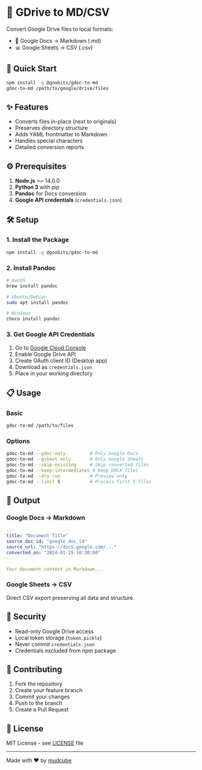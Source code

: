# 🔄 GDrive to MD/CSV

Convert Google Drive files to local formats:
- 📝 Google Docs → Markdown (.md)
- 📊 Google Sheets → CSV (.csv)

## 🚀 Quick Start

```bash
npm install -g @goobits/gdoc-to-md
gdoc-to-md /path/to/google/drive/files
```

## ✨ Features

- Converts files in-place (next to originals)
- Preserves directory structure
- Adds YAML frontmatter to Markdown
- Handles special characters
- Detailed conversion reports

## ⚙️ Prerequisites

1. **Node.js** >= 14.0.0
2. **Python 3** with pip
3. **Pandoc** for Docs conversion
4. **Google API credentials** (`credentials.json`)

## 🛠️ Setup

### 1. Install the Package

```bash
npm install -g @goobits/gdoc-to-md
```

### 2. Install Pandoc

```bash
# macOS
brew install pandoc

# Ubuntu/Debian
sudo apt install pandoc

# Windows
choco install pandoc
```

### 3. Get Google API Credentials

1. Go to [Google Cloud Console](https://console.cloud.google.com/)
2. Enable Google Drive API
3. Create OAuth client ID (Desktop app)
4. Download as `credentials.json`
5. Place in your working directory

## 📋 Usage

### Basic

```bash
gdoc-to-md /path/to/files
```

### Options

```bash
gdoc-to-md --gdoc-only         # Only Google Docs
gdoc-to-md --gsheet-only       # Only Google Sheets
gdoc-to-md --skip-existing     # Skip converted files
gdoc-to-md --keep-intermediates # Keep DOCX files
gdoc-to-md --dry-run           # Preview only
gdoc-to-md --limit 5           # Process first 5 files
```

## 📂 Output

### Google Docs → Markdown

```yaml
---
title: "Document Title"
source_doc_id: "google_doc_id"
source_url: "https://docs.google.com/..."
converted_on: "2024-01-15 10:30:00"
---

Your document content in Markdown...
```

### Google Sheets → CSV

Direct CSV export preserving all data and structure.

## 🔐 Security

- Read-only Google Drive access
- Local token storage (`token.pickle`)
- Never commit `credentials.json`
- Credentials excluded from npm package

## 🤝 Contributing

1. Fork the repository
2. Create your feature branch
3. Commit your changes
4. Push to the branch
5. Create a Pull Request

## 📄 License

MIT License - see [LICENSE](LICENSE) file

---

Made with ❤️ by [mudcube](https://github.com/mudcube)